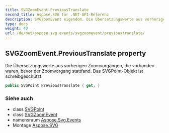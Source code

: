 ```yaml
---
title: SVGZoomEvent.PreviousTranslate
second_title: Aspose.SVG für .NET-API-Referenz
description: SVGZoomEvent eigendom. Die Übersetzungswerte aus vorherigen Zoomvorgängen die vorhanden waren bevor der Zoomvorgang stattfand. Das SVGPointObjekt ist schreibgeschützt.
type: docs
weight: 40
url: /de/net/aspose.svg.events/svgzoomevent/previoustranslate/
---
```

## SVGZoomEvent.PreviousTranslate property

Die Übersetzungswerte aus vorherigen Zoomvorgängen, die vorhanden waren, bevor der Zoomvorgang stattfand. Das SVGPoint-Objekt ist schreibgeschützt.

```csharp
public SVGPoint PreviousTranslate { get; }
```

### Siehe auch

* class [SVGPoint](../../../aspose.svg.datatypes/svgpoint/)
* class [SVGZoomEvent](../)
* namensraum [Aspose.Svg.Events](../../svgzoomevent/)
* Montage [Aspose.SVG](../../../)


